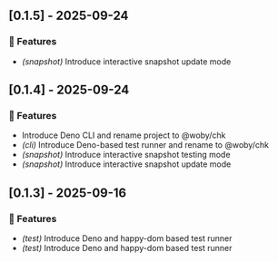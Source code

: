 ## [0.1.5] - 2025-09-24

### 🚀 Features

- *(snapshot)* Introduce interactive snapshot update mode
## [0.1.4] - 2025-09-24

### 🚀 Features

- Introduce Deno CLI and rename project to @woby/chk
- *(cli)* Introduce Deno-based test runner and rename to @woby/chk
- *(snapshot)* Introduce interactive snapshot testing mode
- *(snapshot)* Introduce interactive snapshot update mode
## [0.1.3] - 2025-09-16

### 🚀 Features

- *(test)* Introduce Deno and happy-dom based test runner
- *(test)* Introduce Deno and happy-dom based test runner
